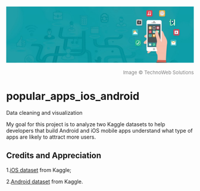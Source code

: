 ![Image](https://github.com/vcai01/popular_apps_ios_android/blob/master/mobile_1500_450.jpg)
<div align="right"><font color=grey size=2>Image © TechnoWeb Solutions</font></div>

# popular_apps_ios_android
Data cleaning and visualization

My goal for this project is to analyze two Kaggle datasets to help developers that build Android and iOS mobile apps understand what type of apps are likely to attract more users.

## Credits and Appreciation
1.<a href="https://www.kaggle.com/ramamet4/app-store-apple-data-set-10k-apps">iOS dataset</a> from Kaggle;

2.<a href="https://www.kaggle.com/lava18/google-play-store-apps">Android dataset</a> from Kaggle.

